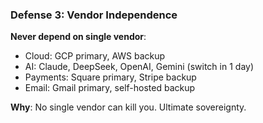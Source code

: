### Defense 3: **Vendor Independence**

**Never depend on single vendor**:

- Cloud: GCP primary, AWS backup
- AI: Claude, DeepSeek, OpenAI, Gemini (switch in 1 day)
- Payments: Square primary, Stripe backup
- Email: Gmail primary, self-hosted backup

**Why**: No single vendor can kill you. Ultimate sovereignty.
